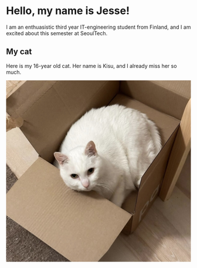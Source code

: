 # Hello, my name is Jesse!

I am an enthuasistic third year IT-engineering student from Finland, and I am excited about this semester at SeoulTech.

## My cat

Here is my 16-year old cat. Her name is Kisu, and I already miss her so much.

![Kisu](KisuOSS.jpg)



